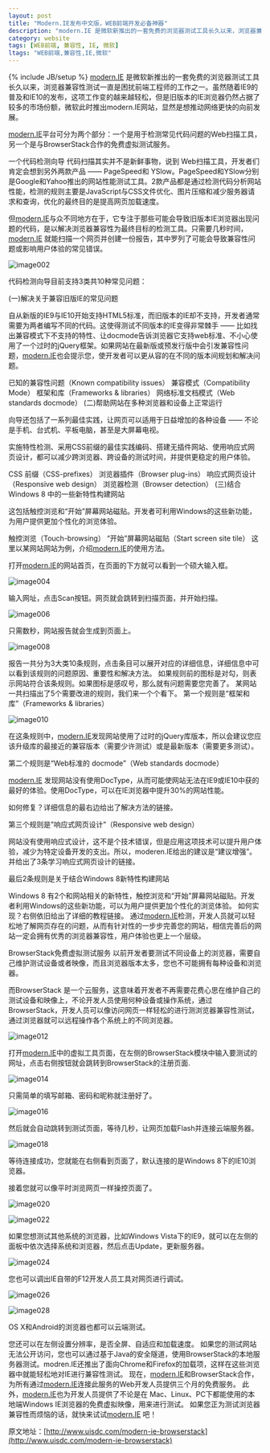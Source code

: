 ```yaml
---
layout: post
title: "Modern.IE发布中文版，WEB前端开发必备神器"
description: "modern.IE 是微软新推出的一套免费的浏览器测试工具长久以来，浏览器兼容性测试一直是困扰前端工程师的工作之一。虽然随着IE9的普及和IE10的发布，这项工作变的越来越轻松，但是旧版本的IE浏览器仍然占据了较多的市场份额，微软此时推出modern.IE网站，显然是想推动网络更快的向前发展。"
category: website
tags: [WEB前端, 兼容性, IE, 微软]
ltags: "WEB前端,兼容性,IE,微软"
---
```

{% include JB/setup %}
[modern.IE](http://www.modern.ie/zh-cn) 是微软新推出的一套免费的浏览器测试工具长久以来，浏览器兼容性测试一直是困扰前端工程师的工作之一。虽然随着IE9的普及和IE10的发布，这项工作变的越来越轻松，但是旧版本的IE浏览器仍然占据了较多的市场份额，微软此时推出modern.IE网站，显然是想推动网络更快的向前发展。

[modern.IE](http://www.modern.ie/zh-cn)平台可分为两个部分：一个是用于检测常见代码问题的Web扫描工具，另一个是与BrowserStack合作的免费虚拟测试服务。

一个代码检测向导
代码扫描其实并不是新鲜事物，说到 Web扫描工具，开发者们肯定会想到另外两款产品 —— PageSpeed和 YSlow。PageSpeed和YSlow分别是Google和Yahoo推出的网站性能测试工具。2款产品都是通过检测代码分析网站性能，检测的规则主要是JavaScript与CSS文件优化、图片压缩和减少服务器请求和查询，优化的最终目的是提高网页加载速度。

但[modern.IE](http://www.modern.ie/zh-cn)与众不同地方在于，它专注于那些可能会导致旧版本IE浏览器出现问题的代码，是以解决浏览器兼容性为最终目标的检测工具。只需要几秒时间，[modern.IE](http://www.modern.ie/zh-cn) 就能扫描一个网页并创建一份报告，其中罗列了可能会导致兼容性问题或影响用户体验的常见错误。

![image002](http://uisdc.qiniudn.com/wp-content/uploads/2013/04/image002.jpg)

代码检测向导目前支持3类共10种常见问题：

(一)解决关于兼容旧版IE的常见问题

自从新版的IE9与IE10开始支持HTML5标准，而旧版本的IE却不支持，开发者通常需要为两者编写不同的代码。这使得测试不同版本的IE变得非常棘手 —— 比如找出兼容模式下不支持的特性、让docmode告诉浏览器它支持web标准、不小心使用了一个过时的jQuery框架。如果网站在最新版或预发行版中会引发兼容性问题，[modern.IE](http://www.modern.ie/zh-cn)也会提示您，使开发者可以更从容的在不同的版本间规划和解决问题。

已知的兼容性问题（Known compatibility issues）
兼容模式（Compatibility Mode）
框架和库（Frameworks & libraries）
网络标准文档模式（Web standards docmode）
(二)帮助网站在多种浏览器和设备上正常运行

向导还包括了一系列最佳实践，让网页可以适用于日益增加的各种设备 —— 不论是手机、台式机、平板电脑，甚至是大屏幕电视。

实施特性检测、采用CSS前缀的最佳实践编码、搭建无插件网站、使用响应式网页设计，都可以减少跨浏览器、跨设备的测试时间，并提供更稳定的用户体验。

CSS 前缀（CSS-prefixes）
浏览器插件（Browser plug-ins）
响应式网页设计（Responsive web design）
浏览器检测（Browser detection）
(三)结合Windows 8 中的一些新特性构建网站

这包括触控浏览和“开始”屏幕网站磁贴。开发者可利用Windows的这些新功能，为用户提供更加个性化的浏览体验。

触控浏览（Touch-browsing）
“开始”屏幕网站磁贴（Start screen site tile）
这里以某网站网站为例，介绍[modern.IE](http://www.modern.ie/zh-cn)的使用方法。

打开[modern.IE](http://www.modern.ie/zh-cn)的网站首页，在页面的下方就可以看到一个硕大输入框。

![image004](http://uisdc.qiniudn.com/wp-content/uploads/2013/04/image004.jpg)

输入网址，点击Scan按钮。网页就会跳转到扫描页面，并开始扫描。

![image006](http://uisdc.qiniudn.com/wp-content/uploads/2013/04/image006.jpg)

只需数秒，网站报告就会生成到页面上。

![image008](http://uisdc.qiniudn.com/wp-content/uploads/2013/04/image008.jpg)

报告一共分为3大类10条规则，点击条目可以展开对应的详细信息，详细信息中可以看到该规则的问题原因、重要性和解决方法。
如果规则前的图标是对勾，则表示网站符合该条规则。如果图标是感叹号，那么就有问题需要您完善了。
某网站一共扫描出了5个需要改进的规则，我们来一个个看下。
第一个规则是“框架和库”（Frameworks & libraries）

![image010](http://uisdc.qiniudn.com/wp-content/uploads/2013/04/image010.jpg)

在这条规则中，[modern.IE](http://www.modern.ie/zh-cn)发现网站使用了过时的jQuery库版本，所以会建议您应该升级库的最接近的兼容版本（需要少许测试）或是最新版本（需要更多测试）。

第二个规则是“Web标准的 docmode”（Web standards docmode）

[modern.IE](http://www.modern.ie/zh-cn) 发现网站没有使用DocType，从而可能使网站无法在IE9或IE10中获的最好的体验。使用DocType，可以在IE浏览器中提升30%的网站性能。

如何修复？详细信息的最右边给出了解决方法的链接。

第三个规则是”响应式网页设计”（Responsive web design）

网站没有使用响应式设计，这不是个技术错误，但是应用这项技术可以提升用户体验，减少为特定设备开发的支出。所以，moderen.IE给出的建议是“建议增强”。并给出了3条学习响应式网页设计的链接。

最后2条规则是关于结合Windows 8新特性构建网站

Windows 8 有2个和网站相关的新特性，触控浏览和“开始”屏幕网站磁贴。开发者利用Windows的这些新功能，可以为用户提供更加个性化的浏览体验。
如何实现？右侧依旧给出了详细的教程链接。
通过[modern.IE](http://www.modern.ie/zh-cn)检测，开发人员就可以轻松地了解网页存在的问题，从而有针对性的一步步完善您的网站，相信完善后的网站一定会拥有优秀的浏览器兼容性，用户体验也更上一个层级。

BrowserStack免费虚拟测试服务
以前开发者要测试不同设备上的浏览器，需要自己维护测试设备或者映像，而且浏览器版本太多，您也不可能拥有每种设备和浏览器。

而BrowserStack 是一个云服务，这意味着开发者不再需要花费心思在维护自己的测试设备和映像上，不论开发人员使用何种设备或操作系统，通过BrowserStack，开发人员可以像访问网页一样轻松的进行测浏览器兼容性测试，通过浏览器就可以远程操作各个系统上的不同浏览器。

![image012](http://uisdc.qiniudn.com/wp-content/uploads/2013/04/image012.jpg)

打开[modern.IE](http://www.modern.ie/zh-cn)中的虚拟工具页面，在左侧的BrowserStack模块中输入要测试的网址，点击右侧按钮就会跳转到BrowserStack的注册页面.

![image014](http://uisdc.qiniudn.com/wp-content/uploads/2013/04/image014.jpg)

只需简单的填写邮箱、密码和昵称就注册好了。

![image016](http://uisdc.qiniudn.com/wp-content/uploads/2013/04/image016.jpg)

然后就会自动跳转到测试页面，等待几秒，让网页加载Flash并连接云端服务器。

![image018](http://uisdc.qiniudn.com/wp-content/uploads/2013/04/image018.jpg)

等待连接成功，您就能在右侧看到页面了，默认连接的是Windows 8下的IE10浏览器。

接着您就可以像平时浏览网页一样操控页面了。

![image020](http://uisdc.qiniudn.com/wp-content/uploads/2013/04/image020.jpg)

![image022](http://uisdc.qiniudn.com/wp-content/uploads/2013/04/image022.jpg)

如果您想测试其他系统的浏览器，比如Windows Vista下的IE9，就可以在左侧的面板中依次选择系统和浏览器，然后点击Update，更新服务器。

![image024](http://uisdc.qiniudn.com/wp-content/uploads/2013/04/image024.jpg)

您也可以调出IE自带的F12开发人员工具对网页进行调试。

![image026](http://uisdc.qiniudn.com/wp-content/uploads/2013/04/image026.jpg)

![image028](http://uisdc.qiniudn.com/wp-content/uploads/2013/04/image028.jpg)

OS X和Android的浏览器也都可以云端测试。

您还可以在左侧设置分辨率，是否全屏、自适应和加载速度。
如果您的测试网站无法公开访问，您也可以通过基于Java的安全隧道，使用BrowserStack的本地服务器测试。modren.IE还推出了面向Chrome和Firefox的加载项，这样在这些浏览器中就能轻松地对IE进行兼容性测试。
现在，[modern.IE](http://www.modern.ie/zh-cn)和BrowserStack合作，为所有通过[modern.IE](http://www.modern.ie/zh-cn)连接此服务的Web开发人员提供三个月的免费服务。
此外，[modern.IE](http://www.modern.ie/zh-cn)也为开发人员提供了不论是在 Mac、Linux、PC下都能使用的本地端Windows IE浏览器的免费虚拟映像，用来进行测试。
如果您正为测试浏览器兼容性而烦恼的话，就快来试试[modern.IE](http://www.modern.ie/zh-cn) 吧！



原文地址：[http://www.uisdc.com/modern-ie-browserstack](http://www.uisdc.com/modern-ie-browserstack)
